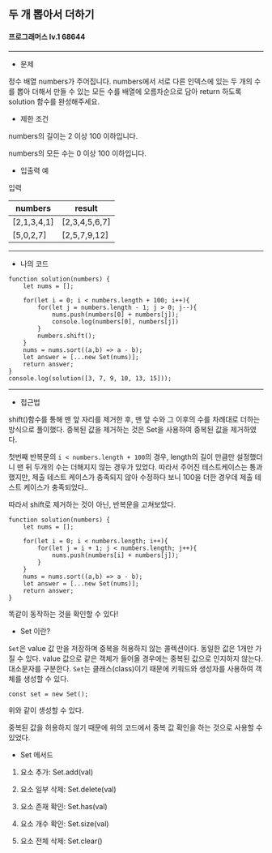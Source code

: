## 두 개 뽑아서 더하기
#### 프로그래머스 lv.1 68644
------
* 문제

정수 배열 numbers가 주어집니다. numbers에서 서로 다른 인덱스에 있는 두 개의 수를 뽑아 더해서 만들 수 있는 모든 수를 배열에 오름차순으로 담아 return 하도록 solution 함수를 완성해주세요.

* 제한 조건

numbers의 길이는 2 이상 100 이하입니다.

numbers의 모든 수는 0 이상 100 이하입니다.


* 입출력 예

입력 

|numbers|result|
|------|---------|
|[2,1,3,4,1]|[2,3,4,5,6,7]|
|[5,0,2,7]|[2,5,7,9,12]|

-----

* 나의 코드
```
function solution(numbers) {
    let nums = [];
       
    for(let i = 0; i < numbers.length + 100; i++){
        for(let j = numbers.length - 1; j > 0; j--){
            nums.push(numbers[0] + numbers[j]);
            console.log(numbers[0], numbers[j])
        }
        numbers.shift();
    }
    nums = nums.sort((a,b) => a - b);
    let answer = [...new Set(nums)];
    return answer;
}
console.log(solution([3, 7, 9, 10, 13, 15]));

```
----
* 접근법

shift()함수를 통해 맨 앞 자리를 제거한 후, 맨 앞 수와 그 이후의 수를 차례대로 더하는 방식으로 풀이했다. 중복된 값을 제거하는 것은 Set을 사용하여 중복된 값을 제거하였다.

첫번째 반복문의 `i < numbers.length + 100`의 경우, length의 길이 만큼만 설정했더니 맨 뒤 두개의 수는 더해지지 않는 경우가 있었다. 따라서 주어진 테스트케이스는 통과했지만, 제출 테스트 케이스가 충족되지 않아 수정하다 보니 100을 더한 경우데 제출 테스트 케이스가 충족되었다.. 

따라서 shift로 제거하는 것이 아닌, 반복문을 고쳐보았다.

```
function solution(numbers) {
    let nums = [];
       
    for(let i = 0; i < numbers.length; i++){
        for(let j = i + 1; j < numbers.length; j++){
            nums.push(numbers[i] + numbers[j]);
        }
    }
    nums = nums.sort((a,b) => a - b);
    let answer = [...new Set(nums)];
    return answer;
}
```

똑같이 동작하는 것을 확인할 수 있다!

* Set 이란?

`Set`은 value 값 만을 저장하며 중복을 허용하지 않는 콜렉션이다. 동일한 값은 1개만 가질 수 있다. value 값으로 같은 객체가 들어올 경우에는 중복된 값으로 인지하지 않는다. 대소문자를 구분한다. `Set`는 클래스(class)이기 때문에 키워드와 생성자를 사용하여 객체를 생성할 수 있다.

```
const set = new Set();
```
위와 같이 생성할 수 있다.

중복된 값을 허용하지 않기 때문에 위의 코드에서 중복 값 확인을 하는 것으로 사용할 수 있었다.

* Set 메서드

1. 요소 추가: Set.add(val)

2. 요소 일부 삭제: Set.delete(val)

3. 요소 존재 확인: Set.has(val)

4. 요소 개수 확인: Set.size(val)

5. 요소 전체 삭제: Set.clear()